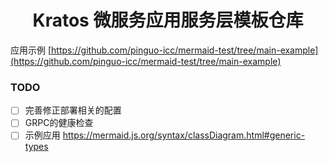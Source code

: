 <h1 align="center">Kratos 微服务应用服务层模板仓库</h1>

应用示例 [https://github.com/pinguo-icc/mermaid-test/tree/main-example](https://github.com/pinguo-icc/mermaid-test/tree/main-example)

### TODO
- [ ] 完善修正部署相关的配置
- [ ] GRPC的健康检查
- [ ] 示例应用
https://mermaid.js.org/syntax/classDiagram.html#generic-types